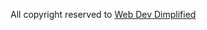 All copyright reserved to [Web Dev Dimplified](https://www.youtube.com/watch?v=_isJ_SpN7T0&ab_channel=WebDevSimplified)